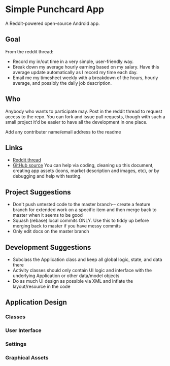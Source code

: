 # Simple Punchcard App
A Reddit-powered open-source Android app.

## Goal

From the reddit thread:

* Record my in/out time in a very simple, user-friendly way.
* Break down my average hourly earning based on my salary. Have this average update automatically as I record my time each day.
* Email me my timesheet weekly with a breakdown of the hours, hourly average, and possibly the daily job description.

## Who
Anybody who wants to participate may. Post in the reddit thread to request access to the repo. You can fork and issue pull requests, though with such a small project it'd be easier to have all the development in one place. 

Add any contributer name/email address to the readme

## Links

* [Reddit thread](http://www.reddit.com/r/androiddev/comments/iirar/an_open_idea_for_an_probably_easy_app_if_anyone/)
* [GitHub source](https://github.com/storm717/android-punchcard)
You can help via coding, cleaning up this document, creating app assets (icons, market description and images, etc), or by debugging and help with testing.

## Project Suggestions
* Don't push untested code to the master branch-- create a feature branch for extended work on a specific item and then merge back to master when it seems to be good
* Squash (rebase) local commits ONLY. Use this to tiddy up before merging back to master if you have messy commits
* Only edit docs on the master branch

## Development Suggestions

* Subclass the Application class and keep all global logic, state, and data there
* Activity classes should only contain UI logic and interface with the underlying Application or other data/model objects
* Do as much UI design as possible via XML and inflate the layout/resource in the code

## Application Design

### Classes

### User Interface

### Settings

### Graphical Assets


